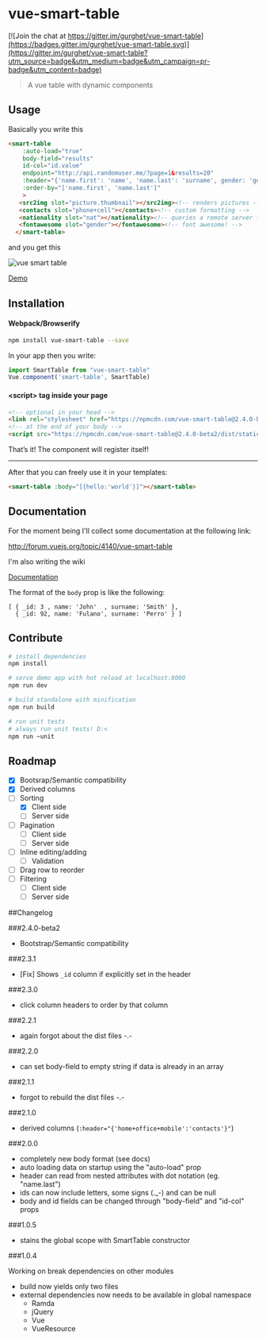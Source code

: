 # vue-smart-table

[![Join the chat at https://gitter.im/gurghet/vue-smart-table](https://badges.gitter.im/gurghet/vue-smart-table.svg)](https://gitter.im/gurghet/vue-smart-table?utm_source=badge&utm_medium=badge&utm_campaign=pr-badge&utm_content=badge)

> A vue table with dynamic components

## Usage

Basically you write this

```html
<smart-table
    :auto-load="true"
    body-field="results"
    id-col="id.value"
    endpoint="http://api.randomuser.me/?page=1&results=20"
    :header="{'name.first': 'name', 'name.last': 'surname', gender: 'gender', 'phone+cell': 'contacts', 'picture.thumbnail': 'avatar', nat: 'nationality'}"
    :order-by="['name.first', 'name.last']"
    >
   <src2img slot="picture.thumbnail"></src2img><!-- renders pictures -->
   <contacts slot="phone+cell"></contacts><!-- custom formatting -->
   <nationality slot="nat"></nationality><!-- queries a remote server for country code to country name conversion -->
   <fontawesome slot="gender"></fontawesome><!-- font awesome! -->
  </smart-table>
```

and you get this

![vue smart table](http://s32.postimg.org/yavvy76it/2016_06_13_20_56_00.png)

[Demo](http://codepen.io/gurghet/pen/qNZprz)

## Installation

#### Webpack/Browserify

``` bash
npm install vue-smart-table --save
```

In your app then you write:

``` javascript
import SmartTable from "vue-smart-table"
Vue.component('smart-table', SmartTable)
```

#### &lt;script&gt; tag inside your page

``` html
<!-- optional in your head -->
<link rel="stylesheet" href="https://npmcdn.com/vue-smart-table@2.4.0-beta2/dist/static/vue-smart-table-default.css">
<!-- at the end of your body -->
<script src="https://npmcdn.com/vue-smart-table@2.4.0-beta2/dist/static/vue-smart-table.js"></script>
```

That’s it! The component will register itself!

 ---

After that you can freely use it in your templates:

``` html
<smart-table :body="[{hello:'world'}]"></smart-table>
```

## Documentation

For the moment being I'll collect some documentation at the following link:

http://forum.vuejs.org/topic/4140/vue-smart-table

I'm also writing the wiki

[Documentation](https://github.com/gurghet/vue-smart-table/wiki)

The format of the `body` prop is like the following:

```
[ { _id: 3 , name: 'John'  , surname: 'Smith' },
  { _id: 92, name: 'Fulano', surname: 'Perro' } ]
```

## Contribute

``` bash
# install dependencies
npm install

# serve demo app with hot reload at localhost:8080
npm run dev

# build standalone with minification
npm run build

# run unit tests
# always run unit tests! D:<
npm run ~unit
```

## Roadmap

* [x] Bootsrap/Semantic compatibility
* [x] Derived columns
* [ ] Sorting
  * [x] Client side
  * [ ] Server side
* [ ] Pagination
  * [ ] Client side
  * [ ] Server side
* [ ] Inline editing/adding
  * [ ] Validation
* [ ] Drag row to reorder
* [ ] Filtering
  * [ ] Client side
  * [ ] Server side

##Changelog

###2.4.0-beta2

- Bootstrap/Semantic compatibility

###2.3.1

- [Fix] Shows `_id` column if explicitly set in the header

###2.3.0

- click column headers to order by that column

###2.2.1

- again forgot about the dist files -.-

###2.2.0

- can set body-field to empty string if data is already in an array

###2.1.1

- forgot to rebuild the dist files -.-

###2.1.0

- derived columns (`:header="{'home+office+mobile':'contacts'}"`)

###2.0.0

- completely new body format (see docs)
- auto loading data on startup using the "auto-load" prop
- header can read from nested attributes with dot notation (eg. "name.last")
- ids can now include letters, some signs (._-) and can be null
- body and id fields can be changed through "body-field" and "id-col" props

###1.0.5

- stains the global scope with SmartTable constructor

###1.0.4

Working on break dependencies on other modules
- build now yields only two files
- external dependencies now needs to be available in global namespace
    - Ramda
    - jQuery
    - Vue
    - VueResource
